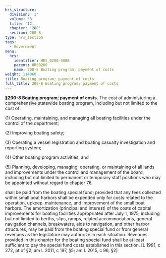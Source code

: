 ```yaml
---
hrs_structure:
  division: '1'
  volume: '3'
  title: '12'
  chapter: '200'
  section: 200-8
type: hrs_section
tags:
  - Government
menu:
  hrs:
    identifier: HRS_0200-0008
    parent: HRS0200
    name: 200-8 Boating program; payment of costs
weight: 114060
title: Boating program; payment of costs
full_title: 200-8 Boating program; payment of costs
---
```

**§200-8 Boating program; payment of costs.** The cost of administering a comprehensive statewide boating program, including but not limited to the cost of:

(1) Operating, maintaining, and managing all boating facilities under the control of the department;

(2) Improving boating safety;

(3) Operating a vessel registration and boating casualty investigation and reporting system;

(4) Other boating program activities; and

(5) Planning, developing, managing, operating, or maintaining of all lands and improvements under the control and management of the board, including but not limited to permanent or temporary staff positions who may be appointed without regard to chapter 76,

shall be paid from the boating special fund; provided that any fees collected within small boat harbors shall be expended only for costs related to the operation, upkeep, maintenance, and improvement of the small boat harbors. The amortization (principal and interest) of the costs of capital improvements for boating facilities appropriated after July 1, 1975, including but not limited to berths, slips, ramps, related accommodations, general navigation channels, breakwaters, aids to navigation, and other harbor structures, may be paid from the boating special fund or from general revenues as the legislature may authorize in each situation. Revenues provided in this chapter for the boating special fund shall be at least sufficient to pay the special fund costs established in this section. [L 1991, c 272, pt of §2; am L 2011, c 197, §5; am L 2015, c 96, §2]